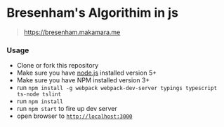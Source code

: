 # Bresenham's Algorithim in js
> https://bresenham.makamara.me

### Usage
- Clone or fork this repository
- Make sure you have [node.js](https://nodejs.org/) installed version 5+
- Make sure you have NPM installed version 3+
- run `npm install -g webpack webpack-dev-server typings typescript ts-node tslint`
- run `npm install`
- run `npm start` to fire up dev server
- open browser to [`http://localhost:3000`](http://localhost:3000)
